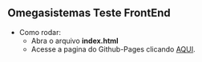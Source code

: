 ## Omegasistemas Teste FrontEnd

- Como rodar:
    - Abra o arquivo __index.html__
    - Acesse a pagina do Github-Pages clicando [AQUI](https://andre2l2.github.io/omegasistemas-teste-front-end/).
